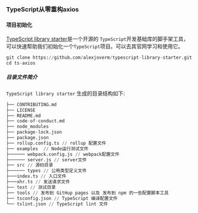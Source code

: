 ### TypeScript从零重构axios

#### 项目初始化


[TypeScript library starter](https://github.com/alexjoverm/typescript-library-starter.git)是一个开源的 `TypeScript`开发基础库的脚手架工具，可以快速帮助我们初始化一个`TypeScript`项目。可以去其官网学习和使用它。

```python
git clone https://github.com/alexjoverm/typescript-library-starter.git ts-axios
cd ts-axios
```

##### 目录文件简介

`TypeScript library starter` 生成的目录结构如下: 

```python
├── CONTRIBUTING.md
├── LICENSE 
├── README.md
├── code-of-conduct.md
├── node_modules
├── package-lock.json
├── package.json
├── rollup.config.ts // rollup 配置文件
├── examples  // Node运行测试文件
├────── webpack.config.js // webpack配置文件
├────── server.js // server文件
├── src // 源码目录
├────── types // 公用类型定义文件
├───index.ts // 入口文件
├───xhr.ts // 发送请求文件
├── test // 测试目录
├── tools // 发布到 GitHup pages 以及 发布到 npm 的一些配置脚本工具
├── tsconfig.json // TypeScript 编译配置文件
└── tslint.json // TypeScript lint 文件
```